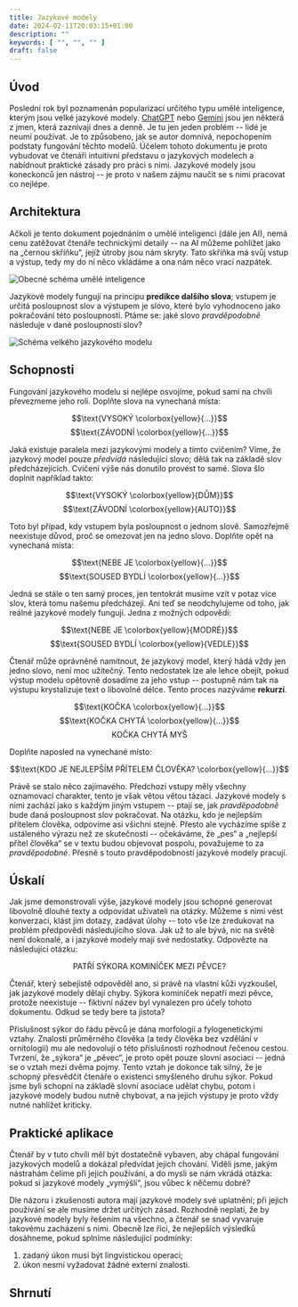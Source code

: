 ```yaml
---
title: Jazykové modely
date: 2024-02-11T20:03:15+01:00
description: ""
keywords: [ "", "", "" ]
draft: false
---
```


## Úvod

Poslední rok byl poznamenán popularizací určitého typu umělé inteligence, kterým jsou velké jazykové modely. [ChatGPT](https://chat.openai.com/) nebo [Gemini](https://gemini.google.com/app) jsou jen některá z jmen, která zaznívají dnes a denně. Je tu jen jeden problém -- lidé je neumí používat. Je to způsobeno, jak se autor domnívá, nepochopením podstaty fungování těchto modelů. Účelem tohoto dokumentu je proto vybudovat ve čtenáři intuitivní představu o jazykových modelech a nabídnout praktické zásady pro práci s nimi. Jazykové modely jsou koneckonců jen nástroj -- je proto v našem zájmu naučit se s nimi pracovat co nejlépe.

## Architektura

Ačkoli je tento dokument pojednáním o umělé inteligenci (dále jen AI), nemá cenu zatěžovat čtenáře technickými detaily -- na AI můžeme pohlížet jako na &bdquo;černou skříňku&ldquo;, jejíž útroby jsou nám skryty. Tato skříňka má svůj vstup a výstup, tedy my do ní něco vkládáme a ona nám něco vrací nazpátek.

![Obecné schéma umělé inteligence](ai.svg)

Jazykové modely fungují na principu **predikce dalšího slova**; vstupem je určitá posloupnost slov a výstupem je slovo, které bylo vyhodnoceno jako pokračování této posloupnosti. Ptáme se: jaké slovo *pravděpodobně* následuje v dané posloupnosti slov?

![Schéma velkého jazykového modelu](llm.svg)

## Schopnosti

Fungování jazykového modelu si nejlépe osvojíme, pokud sami na chvíli převezmeme jeho roli. Doplňte slova na vynechaná místa:

$$\text{VYSOKÝ \colorbox{yellow}{...}}$$
$$\text{ZÁVODNÍ \colorbox{yellow}{...}}$$

Jaká existuje paralela mezi jazykovými modely a tímto cvičením? Víme, že jazykový model pouze *předvídá* následující slovo; dělá tak na základě slov předcházejících. Cvičení výše nás donutilo provést to samé. Slova šlo doplnit například takto:

$$\text{VYSOKÝ \colorbox{yellow}{DŮM}}$$
$$\text{ZÁVODNÍ \colorbox{yellow}{AUTO}}$$

Toto byl případ, kdy vstupem byla posloupnost o jednom slově. Samozřejmě neexistuje důvod, proč se omezovat jen na jedno slovo. Doplňte opět na vynechaná místa:

$$\text{NEBE JE \colorbox{yellow}{...}}$$
$$\text{SOUSED BYDLÍ \colorbox{yellow}{...}}$$

Jedná se stále o ten samý proces, jen tentokrát musíme vzít v potaz více slov, která tomu našemu předcházejí. Ani teď se neodchylujeme od toho, jak reálné jazykové modely fungují. Jedna z možných odpovědí:

$$\text{NEBE JE \colorbox{yellow}{MODRÉ}}$$
$$\text{SOUSED BYDLÍ \colorbox{yellow}{VEDLE}}$$

Čtenář může oprávněně namítnout, že jazykový model, který hádá vždy jen jedno slovo, není moc užitečný. Tento nedostatek lze ale lehce obejít, pokud výstup modelu opětovně dosadíme za jeho vstup -- postupně nám tak na výstupu krystalizuje text o libovolné délce. Tento proces nazýváme **rekurzí**.

$$\text{KOČKA \colorbox{yellow}{...}}$$
$$\text{KOČKA CHYTÁ \colorbox{yellow}{...}}$$
$$\text{KOČKA CHYTÁ MYŠ}$$

<!-- tohle asi delší -->
Doplňte naposled na vynechané místo:

$$\text{KDO JE NEJLEPŠÍM PŘÍTELEM ČLOVĚKA? \colorbox{yellow}{...}}$$

Právě se stalo něco zajímavého. Předchozí vstupy měly všechny oznamovací charakter, tento je však větou větou tázací. Jazykové modely s nimi zachází jako s každým jiným vstupem -- ptají se, jak *pravděpodobně* bude daná posloupnost slov pokračovat. Na otázku, kdo je nejlepším přítelem člověka, odpovíme asi všichni stejně. Přesto ale vycházíme spíše z ustáleného výrazu než ze skutečnosti -- očekáváme, že &bdquo;pes&ldquo; a &bdquo;nejlepší přítel člověka&ldquo; se v textu budou objevovat pospolu, považujeme to za *pravděpodobné*. Přesně s touto pravděpodobností jazykové modely pracují.

## Úskalí

Jak jsme demonstrovali výše, jazykové modely jsou schopné generovat libovolně dlouhé texty a odpovídat uživateli na otázky. Můžeme s nimi vést konverzaci, klást jim dotazy, zadávat úlohy -- toto vše lze zredukovat na problém předpovědi následujícího slova. Jak už to ale bývá, nic na světě není dokonalé, a i jazykové modely mají své nedostatky. Odpovězte na následující otázku:

$$\text{PATŘÍ SÝKORA KOMINÍČEK MEZI PĚVCE?}$$

Čtenář, který sebejistě odpověděl ano, si právě na vlastní kůži vyzkoušel, jak jazykové modely dělají chyby. Sýkora kominíček nepatří mezi pěvce, protože neexistuje -- fiktivní název byl vynalezen pro účely tohoto dokumentu. Odkud se tedy bere ta jistota?

Příslušnost sýkor do řádu pěvců je dána morfologií a fylogenetickými vztahy. Znalosti průměrného člověka (a tedy člověka bez vzdělání v ornitologii) mu ale nedovolují o této příslušnosti rozhodnout řečenou cestou. Tvrzení, že &bdquo;sýkora&ldquo; je &bdquo;pěvec&ldquo;, je proto opět pouze slovní asociací -- jedná se o vztah mezi dvěma pojmy. Tento vztah je dokonce tak silný, že je schopný přesvědčit čtenáře o existenci smyšleného druhu sýkor. Pokud jsme byli schopni na základě slovní asociace udělat chybu, potom i jazykové modely budou nutně chybovat, a na jejich výstupy je proto vždy nutné nahlížet kriticky.

## Praktické aplikace

Čtenář by v tuto chvíli měl být dostatečně vybaven, aby chápal fungování jazykových modelů a dokázal předvídat jejich chování. Viděli jsme, jakým nástrahám čelíme při jejich používání, a do mysli se nám vkrádá otázka: pokud si jazykové modely &bdquo;vymýšlí&ldquo;, jsou vůbec k něčemu dobré?

Dle názoru i zkušenosti autora mají jazykové modely své uplatnění; při jejich používání se ale musíme držet určitých zásad. Rozhodně neplatí, že by jazykové modely byly řešením na všechno, a čtenář se snad vyvaruje takovému zacházení s nimi. Obecně lze říci, že nejlepších výsledků dosáhneme, pokud splníme následující podmínky:

1. zadaný úkon musí být lingvistickou operací;
2. úkon nesmí vyžadovat žádné externí znalosti.

<!--
- **Výzkum**: Dle zkušenosti autora mají lidé tendenci zacházet s jazykovými modely jako s internetovými vyhledávači, což je samozřejmě špatně. Není splněna druhá podmínka -- požadujeme přístup k informacím, které nejsou vyjádřeny vztahy mezi pojmy, tedy spadají mimo doménu jazykových modelů. Uživatel proto nutně dostává jako výstup nepravdy a kontradikce, např. při dotazu na seznam napětí na dvaceti-pinovém ATX konektoru vypíše model seznam o osmnácti položkách(!)
- **Matematika**: Chtít po jazykovém modelu počty je špatný nápad. Krom toho, že počítání není jazykovou operací (není splněna první podmínka), vyplývá to také z deterministické povahy počtů. Čtyři krát pět se rovná dvacet a bude se *vždycky* rovnat dvaceti; jazykové modely ale, jak jsme již mnohokrát řekli, pracují s pravděpodobností, tedy na otázku, kolik je čtyři krát pět, mohou odpovědět jen, že je to *pravděpodobně* dvacet, tedy je zde prostor pro chybu, který je často kamenem úrazu.
- **Vzdělávání**: Školství bylo jednou z oblastí, kterými rozšíření jazykových modelů otřáslo nejvíce. Reakcí na strach, že AI připraví spoustu lidí o práci, byla silná vůle přijmout novou technologii a plně ji integrovat do současného systému. Padaly například návrhy, aby učitelé používáali jazykové modely pro tvorbu testů a studenti pro pomoc s učením. Toto je opět špatně, není splněna druhá podmínka.

Jazykové modely není třeba pro tyto úkony hned zavrhovat; místo prostého &bdquo;vytvoř písemný test na téma romantismus&ldquo; může zkoušející poskytnout materiály nebo poznámky, ze kterých potom 
-->

<!--
ve vzdelavani:
- tvorba testu -- nutne poskytnout materialy, prikad s romantismem
- psani eseji -- pouze prepisovat
- vysvetlovani -- vzdy zkontrolovat!
- matematika -- nepouzivat, problem s pravdepodobnosti
-->

## Shrnutí


